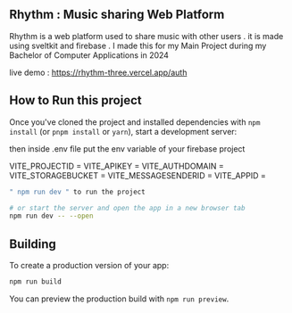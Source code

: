 ## Rhythm : Music sharing Web Platform

Rhythm is a web platform used to share music with other users . it is made using sveltkit and firebase .
I made this for my Main Project during my Bachelor of Computer Applications in 2024

live demo : https://rhythm-three.vercel.app/auth

## How to Run this project 

Once you've cloned the project and installed dependencies with `npm install` (or `pnpm install` or `yarn`), start a development server:

then inside .env file
put the env variable of your firebase project

VITE_PROJECTID =
VITE_APIKEY =
VITE_AUTHDOMAIN =
VITE_STORAGEBUCKET =
VITE_MESSAGESENDERID =
VITE_APPID =


```bash
" npm run dev " to run the project

# or start the server and open the app in a new browser tab
npm run dev -- --open
```

## Building

To create a production version of your app:

```bash
npm run build
```

You can preview the production build with `npm run preview`.


